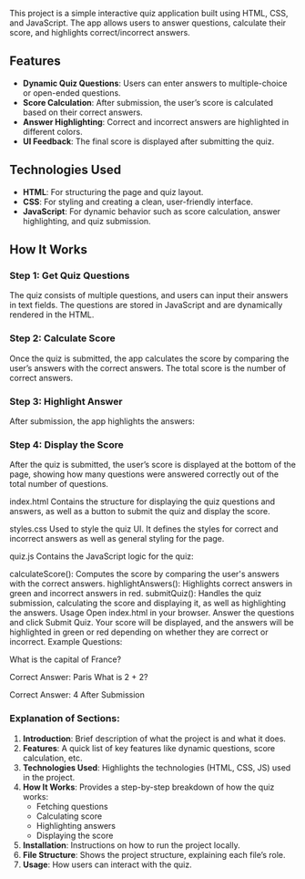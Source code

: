 This project is a simple interactive quiz application built using HTML, CSS, and JavaScript. The app allows users to answer questions, calculate their score, and highlights correct/incorrect answers.

## Features
- **Dynamic Quiz Questions**: Users can enter answers to multiple-choice or open-ended questions.
- **Score Calculation**: After submission, the user’s score is calculated based on their correct answers.
- **Answer Highlighting**: Correct and incorrect answers are highlighted in different colors.
- **UI Feedback**: The final score is displayed after submitting the quiz.

## Technologies Used
- **HTML**: For structuring the page and quiz layout.
- **CSS**: For styling and creating a clean, user-friendly interface.
- **JavaScript**: For dynamic behavior such as score calculation, answer highlighting, and quiz submission.

## How It Works

### Step 1: Get Quiz Questions
The quiz consists of multiple questions, and users can input their answers in text fields. The questions are stored in JavaScript and are dynamically rendered in the HTML.

### Step 2: Calculate Score
Once the quiz is submitted, the app calculates the score by comparing the user’s answers with the correct answers. The total score is the number of correct answers.

### Step 3: Highlight  Answer
After submission, the app highlights the answers:
### Step 4: Display the Score
After the quiz is submitted, the user’s score is displayed at the bottom of the page, showing how many questions were answered correctly out of the total number of questions.

index.html
Contains the structure for displaying the quiz questions and answers, as well as a button to submit the quiz and display the score.

styles.css
Used to style the quiz UI. It defines the styles for correct and incorrect answers as well as general styling for the page.

quiz.js
Contains the JavaScript logic for the quiz:

calculateScore(): Computes the score by comparing the user's answers with the correct answers.
highlightAnswers(): Highlights correct answers in green and incorrect answers in red.
submitQuiz(): Handles the quiz submission, calculating the score and displaying it, as well as highlighting the answers.
Usage
Open index.html in your browser.
Answer the questions and click Submit Quiz.
Your score will be displayed, and the answers will be highlighted in green or red depending on whether they are correct or incorrect.
Example
Questions:

What is the capital of France?

Correct Answer: Paris
What is 2 + 2?

Correct Answer: 4
After Submission

### Explanation of Sections:

1. **Introduction**: Brief description of what the project is and what it does.
2. **Features**: A quick list of key features like dynamic questions, score calculation, etc.
3. **Technologies Used**: Highlights the technologies (HTML, CSS, JS) used in the project.
4. **How It Works**: Provides a step-by-step breakdown of how the quiz works:
   - Fetching questions
   - Calculating score
   - Highlighting answers
   - Displaying the score
5. **Installation**: Instructions on how to run the project locally.
6. **File Structure**: Shows the project structure, explaining each file’s role.
7. **Usage**: How users can interact with the quiz.






